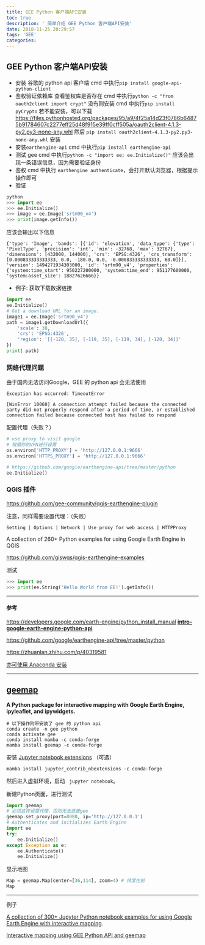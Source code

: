 ```yaml
---
title: GEE Python 客户端API安装
toc: true
description: ' 简单介绍 GEE Python 客户端API安装'
date: 2018-11-25 20:29:57
tags: 'GEE'
categories:
---
```


## GEE Python 客户端API安装
- 安装 谷歌的 python api 客户端
cmd 中执行`pip install google-api-python-client`
- 鉴权验证依赖库
查看鉴权库是否存在
cmd 中执行`python -c "from oauth2client import crypt"`
没有则安装
cmd 中执行`pip install pyCrypto`
若不能安装，可以下载 https://files.pythonhosted.org/packages/95/a9/4f25a14d23f0786b64875b91784607c2277eff25d48f915e39ff0cff505a/oauth2client-4.1.3-py2.py3-none-any.whl
然后 `pip install oauth2client-4.1.3-py2.py3-none-any.whl` 安装
- 安装`earthengine-api`
cmd 中执行`pip install earthengine-api`
- 测试 gee
cmd 中执行`python -c "import ee; ee.Initialize()"`
应该会出现一条错误信息，因为需要验证身份
- 鉴权
cmd 中执行 `earthengine authenticate`，会打开默认浏览器，根据提示操作即可
- 验证
```python
python
>>> import ee
>>> ee.Initialize()
>>> image = ee.Image('srtm90_v4')
>>> print(image.getInfo())
```
应该会输出以下信息
```
{'type': 'Image', 'bands': [{'id': 'elevation', 'data_type': {'type': 'PixelType', 'precision': 'int', 'min': -32768, 'max': 32767}, 'dimensions': [432000, 144000], 'crs': 'EPSG:4326', 'crs_transform': [0.000833333333333, 0.0, -180.0, 0.0, -0.000833333333333, 60.0]}], 'version': 1494271934303000, 'id': 'srtm90_v4', 'properties': {'system:time_start': 950227200000, 'system:time_end': 951177600000, 'system:asset_size': 18827626666}}
```
- 例子: 获取下载数据链接
```python
import ee
ee.Initialize()
# Get a download URL for an image.
image1 = ee.Image('srtm90_v4')
path = image1.getDownloadUrl({
    'scale': 30,
    'crs': 'EPSG:4326',
    'region': '[[-120, 35], [-119, 35], [-119, 34], [-120, 34]]'
})
print( path)
```

### 网络代理问题

由于国内无法访问Google，GEE 的 python api 会无法使用


```
Exception has occurred: TimeoutError

[WinError 10060] A connection attempt failed because the connected party did not properly respond after a period of time, or established connection failed because connected host has failed to respond
```
配置代理（失败？）

```python
# use proxy to visit google
# 根据你的VPN进行设置
os.environ['HTTP_PROXY'] = 'http://127.0.0.1:9666'
os.environ['HTTPS_PROXY'] = 'http://127.0.0.1:9666'

# https://github.com/google/earthengine-api/tree/master/python
ee.Initialize()
```

### QGIS 插件

https://github.com/gee-community/qgis-earthengine-plugin

注意，同样需要设置代理：（失败）

`Setting | Options | Network | Use proxy for web access | HTTPProxy`

A collection of 260+ Python examples for using Google Earth Engine in QGIS

https://github.com/giswqs/qgis-earthengine-examples

测试

```python
>>> import ee
>>> print(ee.String('Hello World from EE!').getInfo())
```



---

#### 参考

https://developers.google.com/earth-engine/python_install_manual
**[intro-google-earth-engine-python-api](https://github.com/earthlab/tutorials/blob/master/documentation/intro-google-earth-engine-python-api.md)**

https://github.com/google/earthengine-api/tree/master/python

https://zhuanlan.zhihu.com/p/40319581

[亦可使用 Anaconda 安装](https://anaconda.org/conda-forge/earthengine-api)

---

## [geemap](https://geemap.readthedocs.io/en/latest/readme.html)

**A Python package for interactive mapping with Google Earth Engine, ipyleaflet, and ipywidgets.**

```shell
# 以下操作附带安装了 gee 的 python api
conda create -n gee python
conda activate gee
conda install mamba -c conda-forge
mamba install geemap -c conda-forge
```

安装 [Jupyter notebook extensions](https://github.com/ipython-contrib/jupyter_contrib_nbextensions) （可选）

```shell
mamba install jupyter_contrib_nbextensions -c conda-forge
```

然后进入虚拟环境，启动 ` jupyter notebook`。

新建Python页面，进行测试

```python
import geemap
# 必须这样设置代理，否则无法连接gee
geemap.set_proxy(port=8080, ip='http://127.0.0.1')
# Authenticates and initializes Earth Engine
import ee
try:
    ee.Initialize()
except Exception as e:
    ee.Authenticate()
    ee.Initialize()
```

显示地图

```python
Map = geemap.Map(center=[36,114], zoom=4) # 纬度在前
Map
```



---

例子

 [A collection of 300+ Jupyter Python notebook examples for using Google Earth Engine with interactive mapping](https://github.com/giswqs/earthengine-py-notebooks).

[Interactive mapping using GEE Python API and geemap](https://geemap.readthedocs.io/en/latest/readme.html#interactive-mapping-using-gee-python-api-and-geemap)

```python

```

